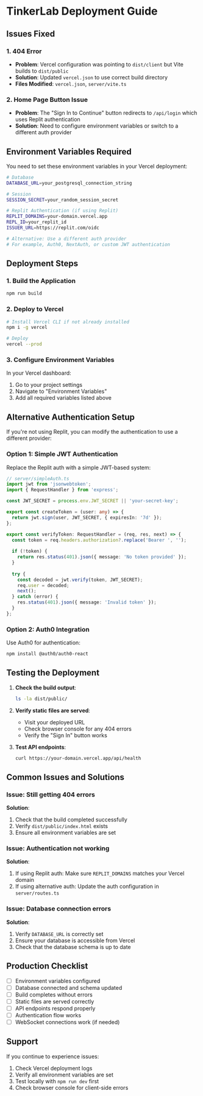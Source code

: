 # TinkerLab Deployment Guide

## Issues Fixed

### 1. 404 Error
- **Problem**: Vercel configuration was pointing to `dist/client` but Vite builds to `dist/public`
- **Solution**: Updated `vercel.json` to use correct build directory
- **Files Modified**: `vercel.json`, `server/vite.ts`

### 2. Home Page Button Issue
- **Problem**: The "Sign In to Continue" button redirects to `/api/login` which uses Replit authentication
- **Solution**: Need to configure environment variables or switch to a different auth provider

## Environment Variables Required

You need to set these environment variables in your Vercel deployment:

```bash
# Database
DATABASE_URL=your_postgresql_connection_string

# Session
SESSION_SECRET=your_random_session_secret

# Replit Authentication (if using Replit)
REPLIT_DOMAINS=your-domain.vercel.app
REPL_ID=your_replit_id
ISSUER_URL=https://replit.com/oidc

# Alternative: Use a different auth provider
# For example, Auth0, NextAuth, or custom JWT authentication
```

## Deployment Steps

### 1. Build the Application
```bash
npm run build
```

### 2. Deploy to Vercel
```bash
# Install Vercel CLI if not already installed
npm i -g vercel

# Deploy
vercel --prod
```

### 3. Configure Environment Variables
In your Vercel dashboard:
1. Go to your project settings
2. Navigate to "Environment Variables"
3. Add all required variables listed above

## Alternative Authentication Setup

If you're not using Replit, you can modify the authentication to use a different provider:

### Option 1: Simple JWT Authentication
Replace the Replit auth with a simple JWT-based system:

```typescript
// server/simpleAuth.ts
import jwt from 'jsonwebtoken';
import { RequestHandler } from 'express';

const JWT_SECRET = process.env.JWT_SECRET || 'your-secret-key';

export const createToken = (user: any) => {
  return jwt.sign(user, JWT_SECRET, { expiresIn: '7d' });
};

export const verifyToken: RequestHandler = (req, res, next) => {
  const token = req.headers.authorization?.replace('Bearer ', '');
  
  if (!token) {
    return res.status(401).json({ message: 'No token provided' });
  }
  
  try {
    const decoded = jwt.verify(token, JWT_SECRET);
    req.user = decoded;
    next();
  } catch (error) {
    res.status(401).json({ message: 'Invalid token' });
  }
};
```

### Option 2: Auth0 Integration
Use Auth0 for authentication:

```bash
npm install @auth0/auth0-react
```

## Testing the Deployment

1. **Check the build output**:
   ```bash
   ls -la dist/public/
   ```

2. **Verify static files are served**:
   - Visit your deployed URL
   - Check browser console for any 404 errors
   - Verify the "Sign In" button works

3. **Test API endpoints**:
   ```bash
   curl https://your-domain.vercel.app/api/health
   ```

## Common Issues and Solutions

### Issue: Still getting 404 errors
**Solution**: 
1. Check that the build completed successfully
2. Verify `dist/public/index.html` exists
3. Ensure all environment variables are set

### Issue: Authentication not working
**Solution**:
1. If using Replit auth: Make sure `REPLIT_DOMAINS` matches your Vercel domain
2. If using alternative auth: Update the auth configuration in `server/routes.ts`

### Issue: Database connection errors
**Solution**:
1. Verify `DATABASE_URL` is correctly set
2. Ensure your database is accessible from Vercel
3. Check that the database schema is up to date

## Production Checklist

- [ ] Environment variables configured
- [ ] Database connected and schema updated
- [ ] Build completes without errors
- [ ] Static files are served correctly
- [ ] API endpoints respond properly
- [ ] Authentication flow works
- [ ] WebSocket connections work (if needed)

## Support

If you continue to experience issues:
1. Check Vercel deployment logs
2. Verify all environment variables are set
3. Test locally with `npm run dev` first
4. Check browser console for client-side errors 